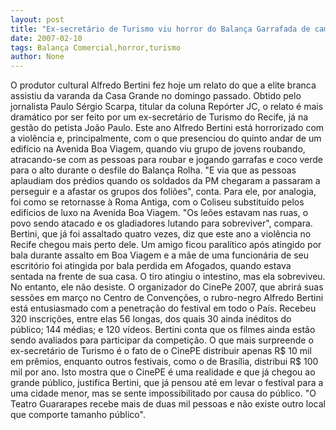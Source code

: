 ```yaml
---
layout: post
title: "Ex-secretário de Turismo viu horror do Balança Garrafada de camarote: Os leões estavam nas ruas"
date: 2007-02-10
tags: Balança Comercial,horror,turismo
author: None
---
```

O produtor cultural Alfredo Bertini fez hoje um relato do que a elite branca assistiu da varanda da Casa Grande no domingo passado.
Obtido pelo jornalista Paulo Sérgio Scarpa, titular da coluna Repórter JC, o relato é mais dramático por ser feito por um ex-secretário de Turismo do Recife, já na gestão do petista João Paulo.
Este ano Alfredo Bertini está horrorizado com a violência e, principalmente, com o que presenciou do quinto andar de um edifício na Avenida Boa Viagem, quando viu grupo de jovens roubando, atracando-se com as pessoas para roubar e jogando garrafas e coco verde para o alto durante o desfile do Balança Rolha. 
\"E via que as pessoas aplaudiam dos prédios quando os soldados da PM chegaram a passaram a perseguir e a afastar os grupos dos foliões\", conta.
Para ele, por analogia, foi como se retornasse à Roma Antiga, com o Coliseu substituído pelos edifícios de luxo na Avenida Boa Viagem. 
\"Os leões estavam nas ruas, o povo sendo atacado e os gladiadores lutando para sobreviver\", compara.
Bertini, que já foi assaltado quatro vezes, diz que este ano a violência no Recife chegou mais perto dele. 
Um amigo ficou paralítico após atingido por bala durante assalto em Boa Viagem e a mãe de uma funcionária de seu escritório foi atingida por bala perdida em Afogados, quando estava sentada na frente de sua casa. 
O tiro atingiu o intestino, mas ela sobreviveu.
No entanto, ele não desiste. O organizador do CinePe 2007, que abrirá suas sessões em março no Centro de Convenções, o rubro-negro Alfredo Bertini está entusiasmado com a penetração do festival em todo o País. 
Recebeu 320 inscrições, entre elas 56 longas, dos quais 30 ainda inéditos do público; 144 médias; e 120 vídeos. Bertini conta que os filmes ainda estão sendo avaliados para participar da competição.
O que mais surpreende o ex-secretário de Turismo é o fato de o CinePE distribuir apenas R$ 10 mil em prêmios, enquanto outros festivais, como o de Brasília, distribui R$ 100 mil por ano. Isto mostra que o CinePE é uma realidade e que já chegou ao grande público, justifica Bertini, que já pensou até em levar o festival para a uma cidade menor, mas se sente impossibilitado por causa do público. 
\"O Teatro Guararapes recebe mais de duas mil pessoas e não existe outro local que comporte tamanho público\". 